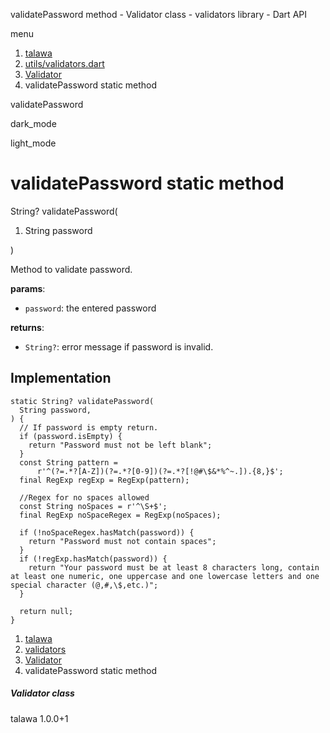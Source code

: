 




validatePassword method - Validator class - validators library - Dart API







menu

1. [talawa](../../index.html)
2. [utils/validators.dart](../../utils_validators/utils_validators-library.html)
3. [Validator](../../utils_validators/Validator-class.html)
4. validatePassword static method

validatePassword


dark\_mode

light\_mode




# validatePassword static method


String?
validatePassword(

1. String password

)

Method to validate password.

**params**:

* `password`: the entered password

**returns**:

* `String?`: error message if password is invalid.

## Implementation

```
static String? validatePassword(
  String password,
) {
  // If password is empty return.
  if (password.isEmpty) {
    return "Password must not be left blank";
  }
  const String pattern =
      r'^(?=.*?[A-Z])(?=.*?[0-9])(?=.*?[!@#\$&*%^~.]).{8,}$';
  final RegExp regExp = RegExp(pattern);

  //Regex for no spaces allowed
  const String noSpaces = r'^\S+$';
  final RegExp noSpaceRegex = RegExp(noSpaces);

  if (!noSpaceRegex.hasMatch(password)) {
    return "Password must not contain spaces";
  }
  if (!regExp.hasMatch(password)) {
    return "Your password must be at least 8 characters long, contain at least one numeric, one uppercase and one lowercase letters and one special character (@,#,\$,etc.)";
  }

  return null;
}
```

 


1. [talawa](../../index.html)
2. [validators](../../utils_validators/utils_validators-library.html)
3. [Validator](../../utils_validators/Validator-class.html)
4. validatePassword static method

##### Validator class





talawa
1.0.0+1






